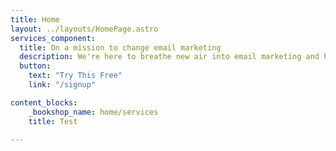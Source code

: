 ```yaml
---
title: Home
layout: ../layouts/HomePage.astro
services_component:
  title: On a mission to change email marketing
  description: We're here to breathe new air into email marketing and help grow your business.
  button:
    text: "Try This Free"
    link: "/signup"

content_blocks:
    _bookshop_name: home/services
    title: Test

---
```

